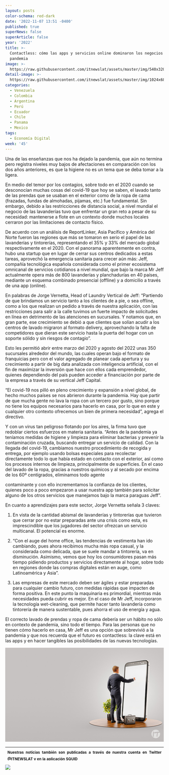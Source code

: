 ```yaml
---
layout: posts
color-schema: red-dark
date: '2022-11-07 13:51 -0400'
published: true
superNews: false
superArticle: false
year: '2022'
title: >-
  Contactless: cómo las apps y servicios online dominaron los negocios post
  pandemia
image: >-
  https://raw.githubusercontent.com/itnewslat/assets/master/img/540x320/Contactless-p.jpg
detail-image: >-
  https://raw.githubusercontent.com/itnewslat/assets/master/img/1024x680/Contactless-g.jpg
categories:
  - Venezuela
  - Colombia
  - Argentina
  - Perú
  - Ecuador
  - Chile
  - Panama
  - Mexico
tags:
  - Economía Digital
week: '45'
---
```

Una de las enseñanzas que nos ha dejado la pandemia, que aún no termina pero registra niveles muy bajos de afectaciones en comparación con los dos años anteriores, es que la higiene no es un tema que se deba tomar a la ligera.

En medio del temor por los contagios, sobre todo en el 2020 cuando se desconocían muchas cosas del covid-19 que hoy se saben, el lavado tanto de las prendas que se usaban en el exterior como de la ropa de cama (frazadas, fundas de almohadas, pijamas, etc.) fue fundamental. Sin embargo, debido a las restricciones de distancia social, a nivel mundial el negocio de las lavanderías tuvo que enfrentar un gran reto a pesar de su necesidad: mantenerse a flote en un contexto donde muchos locales cerraron por las limitaciones de contacto físico.

De acuerdo con un análisis de ReportLinker, Asia Pacífico y América del Norte fueron las regiones que más se tomaron en serio el papel de las lavanderías y tintorerías, representando el 35% y 33% del mercado global respectivamente en el 2020. Con el panorama aparentemente en contra, hubo una startup que en lugar de cerrar sus centros dedicados a estas tareas, aprovechó la emergencia sanitaria para crecer aún más: Jeff, compañía tecnológica española considerada como el primer ecosistema omnicanal de servicios cotidianos a nivel mundial, que bajo la marca Mr Jeff actualmente opera más de 800 lavanderías y planchadurías en 40 países, mediante un esquema combinado presencial (offline) y a domicilio a través de una app (online).

En palabras de Jorge Vernetta, Head of Laundry Vertical de Jeff: “Partiendo de que brindamos un servicio tanto a los clientes de a pie, o sea offline, como a los que realizan un pedido a través de nuestra aplicación, con las restricciones para salir a la calle tuvimos un fuerte impacto de solicitudes en línea en detrimento de las atenciones en sucursales. Y notamos que, en gran parte, ese crecimiento se debió a que clientes que solían acudir a los centros de lavado migraron al formato delivery, aprovechando la falta de competidores que dieran este servicio hasta la puerta del hogar con un soporte sólido y sin riesgos de contagio”.

Esto les permitió abrir entre marzo del 2020 y agosto del 2022 unas 350 sucursales alrededor del mundo, las cuales operan bajo el formato de franquicias pero con el valor agregado de planear cada apertura y su crecimiento a partir de big data analizada con inteligencia artificial, con el fin de maximizar la inversión que hace con ellos cada emprendedor, quienes dependiendo del país pueden acceder a financiación por parte de la empresa a través de su vertical Jeff Capital.

“El covid-19 nos pilló en pleno crecimiento y expansión a nivel global, de hecho muchos países se nos abrieron durante la pandemia. Hay que partir de que mucha gente no lava la ropa con un tercero por gusto, sino porque no tiene los equipos necesarios para hacerlo en casa, por lo que en este y cualquier otro contexto ofrecemos un bien de primera necesidad”, agrega el directivo.

Y con un virus tan peligroso flotando por los aires, la firma tuvo que redoblar ciertos esfuerzos en materia sanitaria. “Antes de la pandemia ya teníamos medidas de higiene y limpieza para eliminar bacterias y prevenir la contaminación cruzada, buscando entregar un servicio de calidad. Con la llegada del covid-19, cambiamos nuestro procedimiento de recogida y entrega, por ejemplo usando bolsas especiales para recolectar directamente todo lo que había estado en contacto con el exterior, así como los procesos internos de limpieza, principalmente de superficies. En el caso del lavado de la ropa, gracias a nuestros químicos y al secado por encima de los 60º centígrados, eliminamos todo agente

contaminante y con ello incrementamos la confianza de los clientes, quienes poco a poco empezaron a usar nuestra app también para solicitar alguno de los otros servicios que manejamos bajo la marca paraguas Jeff”.

En cuanto a aprendizajes para este sector, Jorge Vernetta señala 3 claves:

1. En vista de la cantidad abismal de lavanderías y tintorerías que tuvieron que cerrar por no estar preparadas ante una crisis como esta, es imprescindible que los jugadores del sector ofrezcan un servicio multicanal. El potencial es enorme.

2. “Con el auge del home office, las tendencias de vestimenta han ido cambiando, pues ahora recibimos mucha más ropa casual, y la considerada como delicada, que se suele mandar a tintorería, va en disminución. Asimismo, vemos que hoy los consumidores pasan más tiempo pidiendo productos y servicios directamente al hogar, sobre todo en regiones donde las compras digitales están en auge, como Latinoamérica y Asia”.

3. Las empresas de este mercado deben ser ágiles y estar preparadas para cualquier cambio futuro, con medidas rápidas que impacten de forma positiva. En este punto la maquinaria es primordial, mientras más necesidades pueda cubrir es mejor. En el caso de Mr Jeff, incorporaron la tecnología wet-cleaning, que permite hacer tanto lavandería como tintorería de manera sustentable, pues ahorra el uso de energía y agua.

El correcto lavado de prendas y ropa de cama debería ser un hábito no sólo en contexto de pandemia, sino todo el tiempo. Para las personas que no tienen cómo hacerlo en casa, Mr Jeff es una opción que sobrevivió a la pandemia y que nos recuerda que el futuro es contactless: la clave está en las apps y en hacer tangibles las posibilidades de las nuevas tecnologías.

![](https://raw.githubusercontent.com/itnewslat/assets/master/img/540x320/Contactless-p.jpg)

<table style="height: 42px;" width="569">
<tbody>
<tr>
<td style="text-align: justify;"><sub><strong>Nuestras noticias también son publicadas a través de nuestra cuenta en Twitter <a href="https://twitter.com/itnewslat?lang=es">@ITNEWSLAT</a> y en la aplicación <a href="https://squidapp.co/en/">SQUID</a></strong></sub></td>
</tr>
</tbody>
</table>

<img src="https://tracker.metricool.com/c3po.jpg?hash=56f88a41e39ab42c063cc51676587a04"/>